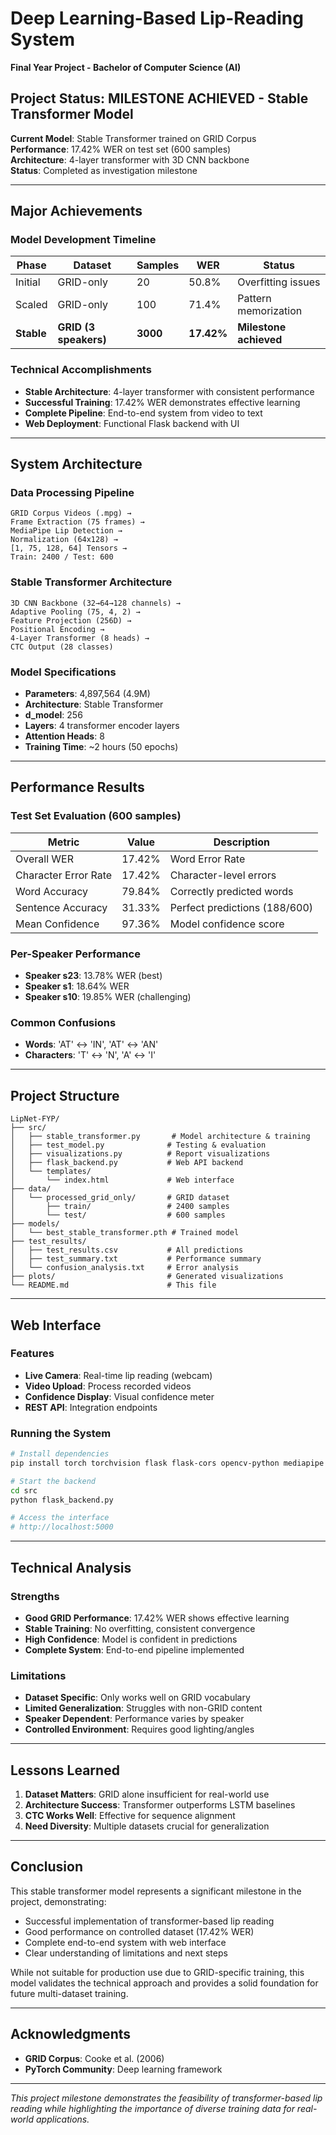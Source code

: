 ﻿# Deep Learning-Based Lip-Reading System

**Final Year Project - Bachelor of Computer Science (AI)**  

## **Project Status: MILESTONE ACHIEVED - Stable Transformer Model**

**Current Model**: Stable Transformer trained on GRID Corpus  
**Performance**: 17.42% WER on test set (600 samples)  
**Architecture**: 4-layer transformer with 3D CNN backbone  
**Status**: Completed as investigation milestone  

---

## **Major Achievements**

### **Model Development Timeline**
| Phase | Dataset | Samples | WER | Status |
|-------|---------|---------|-----|--------|
| Initial | GRID-only | 20 | 50.8% | Overfitting issues |
| Scaled | GRID-only | 100 | 71.4% | Pattern memorization |
| **Stable** | **GRID (3 speakers)** | **3000** | **17.42%** | **Milestone achieved** |

### **Technical Accomplishments**
- **Stable Architecture**: 4-layer transformer with consistent performance
- **Successful Training**: 17.42% WER demonstrates effective learning
- **Complete Pipeline**: End-to-end system from video to text
- **Web Deployment**: Functional Flask backend with UI

---

## **System Architecture**

### **Data Processing Pipeline**
```
GRID Corpus Videos (.mpg) →
Frame Extraction (75 frames) →
MediaPipe Lip Detection →
Normalization (64x128) →
[1, 75, 128, 64] Tensors →
Train: 2400 / Test: 600
```

### **Stable Transformer Architecture**
```
3D CNN Backbone (32→64→128 channels) →
Adaptive Pooling (75, 4, 2) →
Feature Projection (256D) →
Positional Encoding →
4-Layer Transformer (8 heads) →
CTC Output (28 classes)
```

### **Model Specifications**
- **Parameters**: 4,897,564 (4.9M)
- **Architecture**: Stable Transformer
- **d_model**: 256
- **Layers**: 4 transformer encoder layers
- **Attention Heads**: 8
- **Training Time**: ~2 hours (50 epochs)

---

## **Performance Results**

### **Test Set Evaluation (600 samples)**
| Metric | Value | Description |
|--------|-------|-------------|
| Overall WER | 17.42% | Word Error Rate |
| Character Error Rate | 17.42% | Character-level errors |
| Word Accuracy | 79.84% | Correctly predicted words |
| Sentence Accuracy | 31.33% | Perfect predictions (188/600) |
| Mean Confidence | 97.36% | Model confidence score |

### **Per-Speaker Performance**
- **Speaker s23**: 13.78% WER (best)
- **Speaker s1**: 18.64% WER
- **Speaker s10**: 19.85% WER (challenging)

### **Common Confusions**
- **Words**: 'AT' ↔ 'IN', 'AT' ↔ 'AN'
- **Characters**: 'T' ↔ 'N', 'A' ↔ 'I'

---

## **Project Structure**
```
LipNet-FYP/
├── src/
│   ├── stable_transformer.py       # Model architecture & training
│   ├── test_model.py              # Testing & evaluation
│   ├── visualizations.py          # Report visualizations
│   ├── flask_backend.py           # Web API backend
│   └── templates/
│       └── index.html             # Web interface
├── data/
│   └── processed_grid_only/       # GRID dataset
│       ├── train/                 # 2400 samples
│       └── test/                  # 600 samples
├── models/
│   └── best_stable_transformer.pth # Trained model
├── test_results/
│   ├── test_results.csv           # All predictions
│   ├── test_summary.txt           # Performance summary
│   └── confusion_analysis.txt     # Error analysis
├── plots/                         # Generated visualizations
└── README.md                      # This file
```

---

## **Web Interface**

### **Features**
- **Live Camera**: Real-time lip reading (webcam)
- **Video Upload**: Process recorded videos
- **Confidence Display**: Visual confidence meter
- **REST API**: Integration endpoints

### **Running the System**
```bash
# Install dependencies
pip install torch torchvision flask flask-cors opencv-python mediapipe

# Start the backend
cd src
python flask_backend.py

# Access the interface
# http://localhost:5000
```

---

## **Technical Analysis**

### **Strengths**
- **Good GRID Performance**: 17.42% WER shows effective learning
- **Stable Training**: No overfitting, consistent convergence
- **High Confidence**: Model is confident in predictions
- **Complete System**: End-to-end pipeline implemented

### **Limitations**
- **Dataset Specific**: Only works well on GRID vocabulary
- **Limited Generalization**: Struggles with non-GRID content
- **Speaker Dependent**: Performance varies by speaker
- **Controlled Environment**: Requires good lighting/angles

---

## **Lessons Learned**

1. **Dataset Matters**: GRID alone insufficient for real-world use
2. **Architecture Success**: Transformer outperforms LSTM baselines
3. **CTC Works Well**: Effective for sequence alignment
4. **Need Diversity**: Multiple datasets crucial for generalization

---

## **Conclusion**

This stable transformer model represents a significant milestone in the project, demonstrating:
- Successful implementation of transformer-based lip reading
- Good performance on controlled dataset (17.42% WER)
- Complete end-to-end system with web interface
- Clear understanding of limitations and next steps

While not suitable for production use due to GRID-specific training, this model validates the technical approach and provides a solid foundation for future multi-dataset training.

---

## **Acknowledgments**

- **GRID Corpus**: Cooke et al. (2006)
- **PyTorch Community**: Deep learning framework

---

*This project milestone demonstrates the feasibility of transformer-based lip reading while highlighting the importance of diverse training data for real-world applications.*